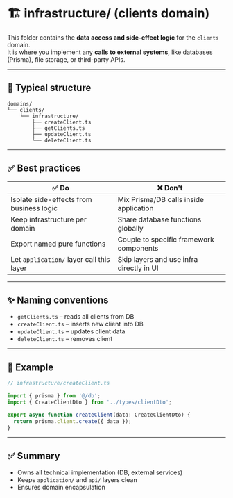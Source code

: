 # 🏗️ infrastructure/ (clients domain)

This folder contains the **data access and side-effect logic** for the `clients` domain.  
It is where you implement any **calls to external systems**, like databases (Prisma), file storage, or third-party APIs.

---

## 📁 Typical structure

```
domains/
└── clients/
    └── infrastructure/
        ├── createClient.ts
        ├── getClients.ts
        ├── updateClient.ts
        └── deleteClient.ts
```

---

## ✅ Best practices

| ✅ Do                                           | ❌ Don't                                 |
|------------------------------------------------|------------------------------------------|
| Isolate side-effects from business logic       | Mix Prisma/DB calls inside application   |
| Keep infrastructure per domain                 | Share database functions globally        |
| Export named pure functions                    | Couple to specific framework components  |
| Let `application/` layer call this layer       | Skip layers and use infra directly in UI |

---

## ✨ Naming conventions

- `getClients.ts` – reads all clients from DB
- `createClient.ts` – inserts new client into DB
- `updateClient.ts` – updates client data
- `deleteClient.ts` – removes client

---

## 🧠 Example

```ts
// infrastructure/createClient.ts

import { prisma } from '@/db';
import { CreateClientDto } from '../types/clientDto';

export async function createClient(data: CreateClientDto) {
  return prisma.client.create({ data });
}
```

---

## ✅ Summary

- Owns all technical implementation (DB, external services)
- Keeps `application/` and `api/` layers clean
- Ensures domain encapsulation